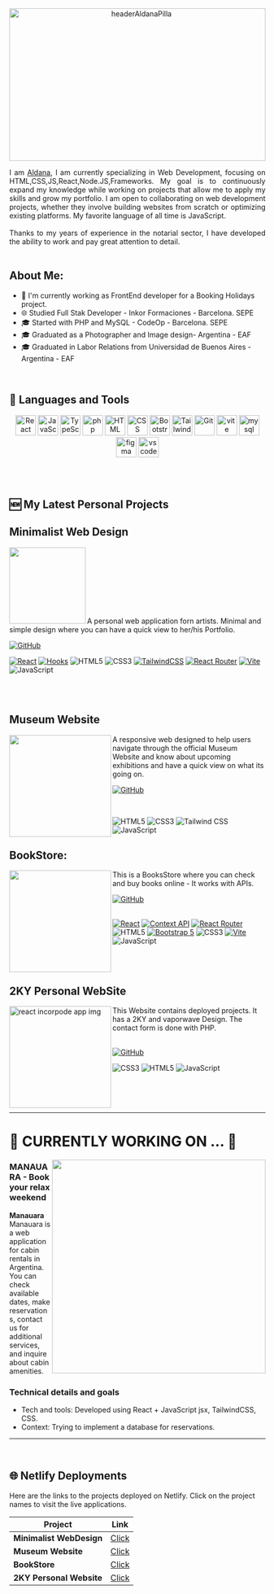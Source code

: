 <div align="center">
  <img src="https://postimg.cc/hXXCPxkG" width="100%" 
       height="300" alt="headerAldanaPilla">

</div>

<p align="justify">
I am <a href="https://www.linkedin.com/in/aldana-pilla-b58783183/">Aldana</a>, I am currently specializing in Web Development, focusing on HTML,CSS,JS,React,Node.JS,Frameworks. My goal is to continuously expand my knowledge while working on projects that allow me to apply my skills and grow my portfolio.
I am open to collaborating on web development projects, whether they involve building websites from scratch or optimizing existing platforms. My favorite language of all time is JavaScript. <br> <br>
Thanks to my years of experience in the notarial sector, I have developed the ability to work and pay great attention to detail.
<br><br>

## About Me:

  - 💼 I'm currently working as FrontEnd developer for a Booking Holidays project.
  - 🌐 Studied Full Stak Developer - Inkor Formaciones - Barcelona. SEPE
  - 🎓 Started with PHP and MySQL - CodeOp - Barcelona. SEPE
  - 🎓 Graduated as a Photographer and Image design- Argentina - EAF
  - 🎓 Graduated in Labor Relations from Universidad de Buenos Aires - Argentina - EAF



<br>

## 🧰 Languages and Tools
<div align="center">
<a href="https://react.dev/" target="_blank" rel="noreferrer"><img src="https://skillicons.dev/icons?i=react&theme=dark" height="40px" alt="React" /></a>
<a href="https://ecma-international.org/" target="_blank" rel="noreferrer"><img src="https://skillicons.dev/icons?i=js&theme=dark" height="40px" alt="JavaScript" /></a>
<a href="https://www.typescriptlang.org/" target="_blank" rel="noreferrer"><img src="https://skillicons.dev/icons?i=ts&theme=dark" height="40px" alt="TypeScript" /></a>
<a href="https://www.php.net/" target="_blank" rel="noreferrer"><img src="https://skillicons.dev/icons?i=php&theme=light" height="40px" alt="php" /></a>
<a href="https://html.spec.whatwg.org/multipage/" target="_blank" rel="noreferrer"><img src="https://skillicons.dev/icons?i=html&theme=dark" height="40px" alt="HTML" /></a>
<a href="https://www.w3.org/Style/CSS/" target="_blank" rel="noreferrer"><img src="https://skillicons.dev/icons?i=css&theme=dark" height="40px" alt="CSS" /></a>
<a href="https://getbootstrap.com/" target="_blank" rel="noreferrer"><img src="https://skillicons.dev/icons?i=bootstrap&theme=light" height="40px" alt="Bootstrap"/></a>
<a href="https://tailwindcss.com/" target="_blank" rel="noreferrer"><img src="https://skillicons.dev/icons?i=tailwind&theme=light" height="40px" alt="Tailwind"/></a>
<a href="https://git-scm.com/" target="_blank" rel="noreferrer"><img src="https://skillicons.dev/icons?i=git&theme=dark" height="40px"  alt="Git" /></a>
<a href="https://vitejs.dev/" target="_blank" rel="noreferrer"><img src="https://skillicons.dev/icons?i=vite&theme=light" height="40px" alt="vite" /></a>
<a href="https://www.mysql.com/" target="_blank" rel="noreferrer"><img src="https://skillicons.dev/icons?i=mysql&theme=dark" height="40px" alt="mysql" /></a>
<a href="https://www.figma.com/" target="_blank" rel="noreferrer"><img src="https://skillicons.dev/icons?i=figma&theme=light" height="40px" alt="figma" /></a>
<a href="https://code.visualstudio.com/" target="_blank" rel="noreferrer"><img src="https://skillicons.dev/icons?i=vscode&theme=dark" height="40px" alt="vscode" /></a>
</div>

<br><br>

## 🆕 My Latest Personal Projects

## Minimalist Web Design


<a href='website-adp.netlify.app' target='_blank'>
  <img align='left' width='150px' src='https://i.postimg.cc/MTC25t06/Captura-de-pantalla-2025-08-21-a-las-10-39-21.png' alt='' />
</a> 
<br><br><br><br><br><br><br><br>
A personal web application forn artists. Minimal and simple design where you can have a quick view to her/his Portfolio.

[![GitHub](https://img.shields.io/badge/GitHub-Repo-black?logo=github)](https://github.com/aldanadp/Minimalist-Graphic-Designer-Website)




[![React](https://img.shields.io/badge/React-61DAFB?style=flat-square&logo=react&logoColor=black)](https://reactjs.org/)
[![Hooks](https://img.shields.io/badge/Custom%20Hooks-61DAFB?style=flat-square&logo=react&logoColor=black)](https://reactjs.org/docs/hooks-custom.html)
![HTML5](https://img.shields.io/badge/HTML5-E34F26?style=flat-square&logo=html5&logoColor=white)
![CSS3](https://img.shields.io/badge/CSS3-1572B6?style=flat-square&logo=css3&logoColor=white)
[![TailwindCSS](https://img.shields.io/badge/TailwindCSS-06B6D4?style=flat-square&logo=tailwindcss&logoColor=white)](https://tailwindcss.com/)
[![React Router](https://img.shields.io/badge/React%20Router-CA4245?style=flat-square&logo=react-router&logoColor=white)](https://reactrouter.com/)
[![Vite](https://img.shields.io/badge/Vite-646CFF?style=flat-square&logo=vite&logoColor=white)](https://vitejs.dev/)
![JavaScript](https://img.shields.io/badge/JavaScript-F7DF1E?style=flat-square&logo=javascript&logoColor=black)



<br><br>

## Museum Website


<a href='museum-adp.netlify.app' target='_blank'>
  <img align='left' width='200px' src='https://i.postimg.cc/RFfbSmfm/Captura-de-pantalla-2025-08-21-a-las-10-40-38.png' alt='' />
</a> 


A responsive web designed to help users navigate through the official Museum Website and know about upcoming exhibitions and have a quick view on what its going on.<br>

[![GitHub](https://img.shields.io/badge/GitHub-Repo-black?logo=github)](https://github.com/aldanadp/museum-website)

<br>

![HTML5](https://img.shields.io/badge/HTML5-E34F26?style=flat-square&logo=html5&logoColor=white)
![CSS3](https://img.shields.io/badge/CSS3-1572B6?style=flat-square&logo=css3&logoColor=white)
![Tailwind CSS](https://img.shields.io/badge/Tailwind%20CSS-38B2AC?style=flat-square&logo=tailwind-css&logoColor=white)
![JavaScript](https://img.shields.io/badge/JavaScript-F7DF1E?style=flat-square&logo=javascript&logoColor=black)






## BookStore:


<a href='bookstore-adp.netlify.app' target='_blank'>
  <img align='left' width='200px' src='https://i.postimg.cc/DyW48z01/Captura-de-pantalla-2025-08-21-a-las-10-46-40.png' alt='' />
</a> 



This is a BooksStore where you can check and buy books online - It works with APIs.        

[![GitHub](https://img.shields.io/badge/GitHub-Repo-black?logo=github)](https://github.com/aldanadp/bookstore-adp)         
<br>

[![React](https://img.shields.io/badge/React-61DAFB?style=flat-square&logo=react&logoColor=black)](https://reactjs.org/)
[![Context API](https://img.shields.io/badge/Context%20API-61DAFB?style=flat-square&logo=react&logoColor=black)](https://reactjs.org/docs/context.html)
[![React Router](https://img.shields.io/badge/React%20Router-CA4245?style=flat-square&logo=react-router&logoColor=white)](https://reactrouter.com/)
![HTML5](https://img.shields.io/badge/HTML5-E34F26?style=flat-square&logo=html5&logoColor=white)
[![Bootstrap 5](https://img.shields.io/badge/Bootstrap%205-7952B3?style=flat-square&logo=bootstrap&logoColor=white)](https://getbootstrap.com/)
![CSS3](https://img.shields.io/badge/CSS3-1572B6?style=flat-square&logo=css3&logoColor=white)
[![Vite](https://img.shields.io/badge/Vite-646CFF?style=flat-square&logo=vite&logoColor=white)](https://vitejs.dev/)
![JavaScript](https://img.shields.io/badge/JavaScript-F7DF1E?style=flat-square&logo=javascript&logoColor=black)


<br><br>

## 2KY Personal WebSite


<a href='aldana-pilla-portfolio.netlify.app' target='_blank'>
  <img align='left' width='200px' src='https://i.postimg.cc/4x94T7dF/Captura-de-pantalla-2025-08-21-a-las-10-19-33.png' alt='react incorpode app img' />
</a> 


This Website contains deployed projects. It has a 2KY and vaporwave Design. The contact form is done with PHP.               
<br>

[![GitHub](https://img.shields.io/badge/GitHub-Repo-black?logo=github)](https://github.com/aldanadp/personal-website-adp)
<br>

![CSS3](https://img.shields.io/badge/CSS3-1572B6?style=flat-square&logo=css3&logoColor=white)
![HTML5](https://img.shields.io/badge/HTML5-E34F26?style=flat-square&logo=html5&logoColor=white)
![JavaScript](https://img.shields.io/badge/JavaScript-F7DF1E?style=flat-square&logo=javascript&logoColor=black)


<br><br><br>




---

# 🚧 CURRENTLY WORKING ON ... 🚧

 <img align='right' src="https://i.postimg.cc/63JLWvtj/Captura-de-pantalla-2025-08-21-a-las-11-06-31.png" width="420" alt="">

<p align="justify">

### MANAUARA  - Book your relax weekend


**Manauara** Manauara is a web application for cabin rentals in Argentina. You can check available dates, make reservations, contact us for additional services, and inquire about cabin amenities.



### Technical details and goals

- Tech and tools: Developed using React + JavaScript jsx, TailwindCSS, CSS.
- Context: Trying to implement a database for reservations.



</p>



---

<br>

## 🌐 Netlify Deployments

Here are the links to the projects deployed on Netlify. Click on the project names to visit the live applications.

| Project                   | Link                                            |
|---------------------------|-------------------------------------------------|
| **Minimalist WebDesign**   | [Click](website-adp.netlify.app) |
| **Museum Website**     | [Click](museum-adp.netlify.app) |
| **BookStore**       | [Click](bookstore-adp.netlify.app) |
| **2KY Personal Website**       | [Click](aldana-pilla-portfolio.netlify.app) |

<br>


